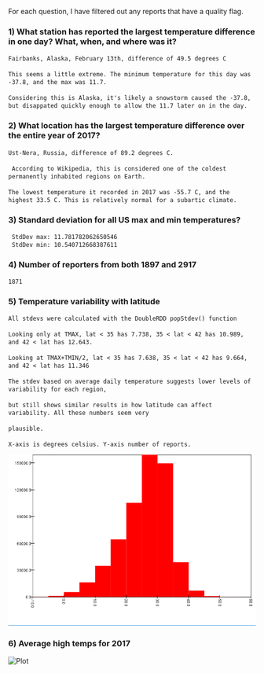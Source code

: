 For each question, I have filtered out any reports that have a quality flag.

### 1) What station has reported the largest temperature difference in one day? What, when, and where was it?
    
    Fairbanks, Alaska, February 13th, difference of 49.5 degrees C

    This seems a little extreme. The minimum temperature for this day was -37.8, and the max was 11.7.
    
    Considering this is Alaska, it's likely a snowstorm caused the -37.8, but disappated quickly enough to allow the 11.7 later on in the day. 

### 2) What location has the largest temperature difference over the entire year of 2017?

    Ust-Nera, Russia, difference of 89.2 degrees C.
    
     According to Wikipedia, this is considered one of the coldest permanently inhabited regions on Earth.

    The lowest temperature it recorded in 2017 was -55.7 C, and the highest 33.5 C. This is relatively normal for a subartic climate.  


### 3) Standard deviation for all US max and min temperatures?

     StdDev max: 11.781782062650546 
     StdDev min: 10.540712668387611

### 4) Number of reporters from both 1897 and 2917

    1871

### 5) Temperature variability with latitude

    All stdevs were calculated with the DoubleRDD popStdev() function

    Looking only at TMAX, lat < 35 has 7.738, 35 < lat < 42 has 10.989, and 42 < lat has 12.643.

    Looking at TMAX+TMIN/2, lat < 35 has 7.638, 35 < lat < 42 has 9.664, and 42 < lat has 11.346

    The stdev based on average daily temperature suggests lower levels of variability for each region,
    
    but still shows similar results in how latitude can affect variability. All these numbers seem very

    plausible. 

    X-axis is degrees celsius. Y-axis number of reports.

![Histo](src/main/scala/sparkrdd2/histoHighTemps)


### 6) Average high temps for 2017

![Plot](src/main/scala/sparkrdd2/realLatLon)